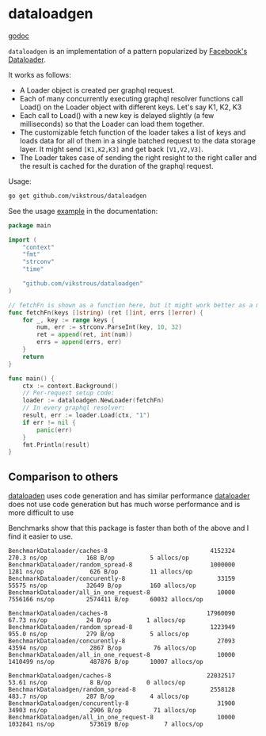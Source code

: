 # dataloadgen

[godoc](https://pkg.go.dev/github.com/vikstrous/dataloadgen)

`dataloadgen` is an implementation of a pattern popularized by [Facebook's Dataloader](https://github.com/graphql/dataloader).

It works as follows:
* A Loader object is created per graphql request.
* Each of many concurrently executing graphql resolver functions call Load() on the Loader object with different keys. Let's say K1, K2, K3
* Each call to Load() with a new key is delayed slightly (a few milliseconds) so that the Loader can load them together.
* The customizable fetch function of the loader takes a list of keys and loads data for all of them in a single batched request to the data storage layer. It might send `[K1,K2,K3]` and get back `[V1,V2,V3]`.
* The Loader takes case of sending the right resight to the right caller and the result is cached for the duration of the graphql request.

Usage:

```sh
go get github.com/vikstrous/dataloadgen
```

See the usage [example](https://pkg.go.dev/github.com/vikstrous/dataloadgen#example-Loader) in the documentation:
```go
package main

import (
	"context"
	"fmt"
	"strconv"
	"time"

	"github.com/vikstrous/dataloadgen"
)

// fetchFn is shown as a function here, but it might work better as a method
func fetchFn(keys []string) (ret []int, errs []error) {
    for _, key := range keys {
        num, err := strconv.ParseInt(key, 10, 32)
        ret = append(ret, int(num))
        errs = append(errs, err)
    }
    return
}

func main() {
    ctx := context.Background()
    // Per-request setup code:
    loader := dataloadgen.NewLoader(fetchFn)
    // In every graphql resolver:
    result, err := loader.Load(ctx, "1")
    if err != nil {
        panic(err)
    }
    fmt.Println(result)
}
```

## Comparison to others

[dataloaden](https://github.com/vektah/dataloaden) uses code generation and has similar performance
[dataloader](https://github.com/graph-gophers/dataloader) does not use code generation but has much worse performance and is more difficult to use

Benchmarks show that this package is faster than both of the above and I find it easier to use.

```
BenchmarkDataloader/caches-8                             4152324               270.3 ns/op           168 B/op          5 allocs/op
BenchmarkDataloader/random_spread-8                      1000000              1281 ns/op             626 B/op         11 allocs/op
BenchmarkDataloader/concurently-8                          33159             55575 ns/op           32649 B/op        160 allocs/op
BenchmarkDataloader/all_in_one_request-8                   10000           7556166 ns/op         2574411 B/op      60032 allocs/op

BenchmarkDataloaden/caches-8                            17960090                67.73 ns/op           24 B/op          1 allocs/op
BenchmarkDataloaden/random_spread-8                      1223949               955.0 ns/op           279 B/op          5 allocs/op
BenchmarkDataloaden/concurently-8                          27093             43594 ns/op            2867 B/op         76 allocs/op
BenchmarkDataloaden/all_in_one_request-8                   10000           1410499 ns/op          487876 B/op      10007 allocs/op

BenchmarkDataloadgen/caches-8                           22032517                53.61 ns/op            8 B/op          0 allocs/op
BenchmarkDataloadgen/random_spread-8                     2558128               483.7 ns/op           287 B/op          4 allocs/op
BenchmarkDataloadgen/concurently-8                         31900             34903 ns/op            2906 B/op         71 allocs/op
BenchmarkDataloadgen/all_in_one_request-8                  10000           1032841 ns/op          573619 B/op          7 allocs/op
```